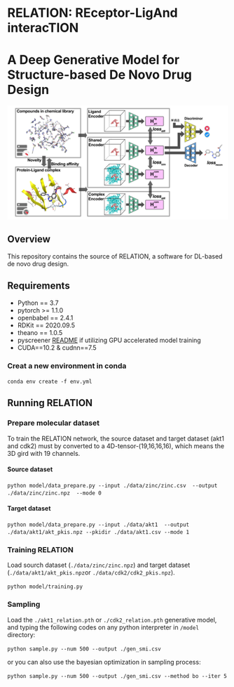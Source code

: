 # RELATION: REceptor-LigAnd interacTION
# A Deep Generative Model for Structure-based De Novo Drug Design

![overview of the architecture of RELATION](/images/figure.png)

## Overview
This repository contains the source of RELATION, a software for DL-based de novo drug design.


## Requirements
- Python == 3.7
- pytorch >= 1.1.0
- openbabel == 2.4.1
- RDKit == 2020.09.5
- theano == 1.0.5
- pyscreener [README](https://github.com/coleygroup/pyscreener)
if utilizing GPU accelerated model training 
- CUDA==10.2 & cudnn==7.5 

### Creat a new environment in conda 

 `conda env create -f env.yml `



## Running RELATION

### Prepare molecular dataset
To train the RELATION network, the source dataset and target dataset (akt1 and cdk2) must by converted to a 4D-tensor-(19,16,16,16), which means the 3D gird with 19 channels.
#### Source dataset
 `python model/data_prepare.py --input ./data/zinc/zinc.csv 
                               --output ./data/zinc/zinc.npz 
                               --mode 0 `
                            
####  Target dataset
 `python model/data_prepare.py --input ./data/akt1 
                               --output ./data/akt1/akt_pkis.npz
                               --pkidir ./data/akt1.csv
                               --mode 1`

### Training RELATION
Load sourch dataset (`./data/zinc/zinc.npz`) and target dataset (`./data/akt1/akt_pkis.npz`or `./data/cdk2/cdk2_pkis.npz`).

`python model/training.py`




### Sampling

Load the `./akt1_relation.pth` or `./cdk2_relation.pth` generative model, and typing the following codes on any python interpreter   in `/model` directory:



`python sample.py --num 500
                  --output ./gen_smi.csv`

or you can also use the bayesian optimization in sampling process:

`python sample.py --num 500
                  --output ./gen_smi.csv
                  --method bo
                  --iter 5`




